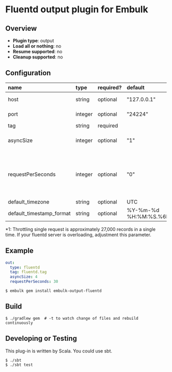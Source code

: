 # Fluentd output plugin for Embulk

## Overview

* **Plugin type**: output
* **Load all or nothing**: no
* **Resume supported**: no
* **Cleanup supported**: no

## Configuration

| name                                 | type        | required?  | default                  | description            |  
|:-------------------------------------|:------------|:-----------|:-------------------------|:-----------------------|
|  host                                | string      | optional   | "127.0.0.1"              | fluentd servers host   |
|  port                                | integer     | optional   | "24224"                  | fluentd servers port   |
|  tag                                 | string      | required   |                          | tag of logs            |
|  asyncSize                           | integer     | optional   | "1"                      | asynchronous parallelism size |
|  requestPerSeconds                   | integer     | optional   | "0"                      | Sending throttle requests in per seconds. (default 0 is non throttle) (*1) |
|  default_timezone                    | string      | optional   | UTC                      | |
|  default_timestamp_format            | string      | optional   | %Y-%m-%d %H:%M:%S.%6N    | |

*1: Throttling single request is approximately 27,000 records in a single time. If your fluentd server is overloading, adjustment this parameter.


## Example

```yaml
out:
  type: fluentd
  tag: fluentd.tag
  asyncSize: 4
  requestPerSeconds: 30
```

```
$ embulk gem install embulk-output-fluentd
```

## Build

```
$ ./gradlew gem  # -t to watch change of files and rebuild continuously
```

## Developing or Testing

This plug-in is written by Scala. You could use sbt.

```
$ ./sbt 
$ ./sbt test
```